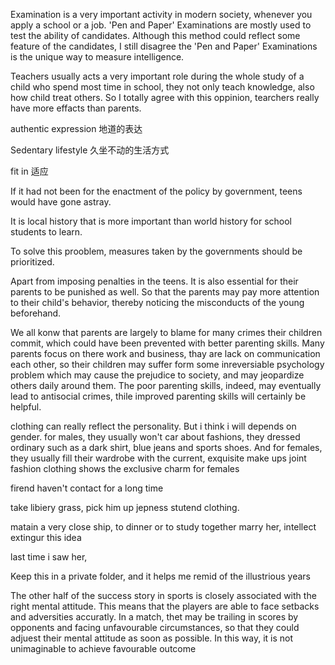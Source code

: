 Examination is a very important activity in modern society, whenever you apply a school or a job. 'Pen and Paper' Examinations are mostly used to test the ability of candidates. Although this method could reflect some feature of the candidates, I still disagree the 'Pen and Paper' Examinations is the unique way to measure intelligence.



Teachers usually acts a very important role during the whole study of a child who spend most time in school, they not only teach knowledge, also how child treat others. So I totally agree with this oppinion, tearchers really have more effacts than parents.

authentic expression 地道的表达

Sedentary lifestyle 久坐不动的生活方式

fit in 适应



If it had not been for the enactment of the policy by government, teens would have gone astray.

It is local history that is more important than world history for school students to learn. 



To solve this prooblem, measures taken by the governments should be prioritized. 



Apart from imposing penalties in the teens. It is also essential for their parents to be punished as well. So that the parents may pay more attention to their child's behavior, thereby noticing the misconducts of the young beforehand.



We all konw that parents are largely to blame for many crimes their children commit, which could have been prevented with better parenting skills. Many parents focus on there work and business, thay are lack on communication each other, so their children may suffer form some inreversiable psychology problem which may cause the prejudice to society, and may jeopardize others daily around them. The poor parenting skills, indeed, may eventually lead to antisocial crimes, thile improved parenting skills will certainly be helpful. 



clothing  can really reflect the personality. But i think i will depends on gender. for males, they usually won't car about fashions, they dressed ordinary such as a dark shirt, blue jeans and sports shoes. And for females, they usually fill their wardrobe with the current,  exquisite make ups joint fashion clothing shows the exclusive charm for females





firend haven't contact for a long time

take libiery grass,  pick him up jepness stutend clothing.

matain a very close ship,  to dinner or to study together marry her,  intellect extingur this idea  

last time i saw her, 

Keep this in a private folder,  and it helps me remid of the illustrious years









The other half of the success story in sports is closely associated with the right mental attitude. This means that the players are able to face setbacks and adversities accuratly. In a match, thet may be trailing in scores by opponents and facing  unfavourable circumstances, so that they could adjuest their mental attitude as soon as possible. In this way, it is not unimaginable to achieve favourable outcome

